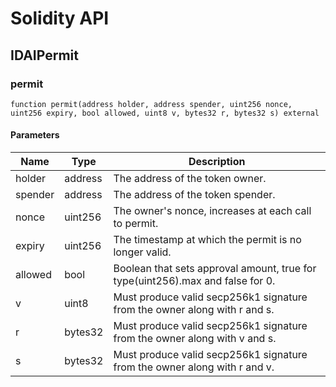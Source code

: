 # Solidity API

## IDAIPermit

### permit

```solidity
function permit(address holder, address spender, uint256 nonce, uint256 expiry, bool allowed, uint8 v, bytes32 r, bytes32 s) external
```

#### Parameters

| Name | Type | Description |
| ---- | ---- | ----------- |
| holder | address | The address of the token owner. |
| spender | address | The address of the token spender. |
| nonce | uint256 | The owner's nonce, increases at each call to permit. |
| expiry | uint256 | The timestamp at which the permit is no longer valid. |
| allowed | bool | Boolean that sets approval amount, true for type(uint256).max and false for 0. |
| v | uint8 | Must produce valid secp256k1 signature from the owner along with r and s. |
| r | bytes32 | Must produce valid secp256k1 signature from the owner along with v and s. |
| s | bytes32 | Must produce valid secp256k1 signature from the owner along with r and v. |

